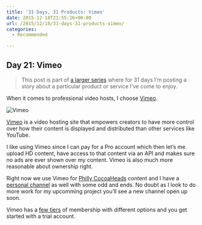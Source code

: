 ```yaml
---
title: '31 Days, 31 Products: Vimeo'
date: 2015-12-18T21:55:26+00:00
url: /2015/12/18/31-days-31-products-vimeo/
categories:
  - Recommended

---
```

## Day 21: Vimeo

> This post is part of [a larger series][1] where for 31 days I&#8217;m posting a story about a particular product or service I&#8217;ve come to enjoy.

When it comes to professional video hosts, I choose [Vimeo][2].

![Vimeo][3]

[Vimeo][2] is a video hosting site that empowers creators to have more control over how their content is displayed and distributed than other services like YouTube.

I like using Vimeo since I can pay for a Pro account which then let&#8217;s me upload HD content, have access to that content via an API and makes sure no ads are ever shown over my content. Vimeo is also much more reasonable about ownership right.

Right now we use Vimeo for [Philly CocoaHeads][4] content and I have a [personal channel][5] as well with some odd and ends. No doubt as I look to do more work for my upcomming project you&#8217;ll see a new channel open up soon.

Vimeo has a [few tiers][6] of membership with different options and you get started with a trial account.

 [1]: http://mikezornek.com/2015/11/24/31-days-31-products-launch-post/
 [2]: https://vimeo.com
 [3]: http://mikezornek.com/media/images/31products/vimeo.png "Vimeo"
 [4]: https://vimeo.com/phillycocoa
 [5]: https://vimeo.com/zorn711
 [6]: https://vimeo.com/upgrade?v=footer